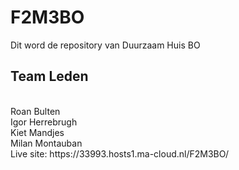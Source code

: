 # F2M3BO
Dit word de repository van Duurzaam Huis BO  
## Team Leden
<br>
Roan Bulten
<br>
Igor Herrebrugh
<br>
Kiet Mandjes
<br>
Milan Montauban 
<br/>
Live site: https://33993.hosts1.ma-cloud.nl/F2M3BO/
